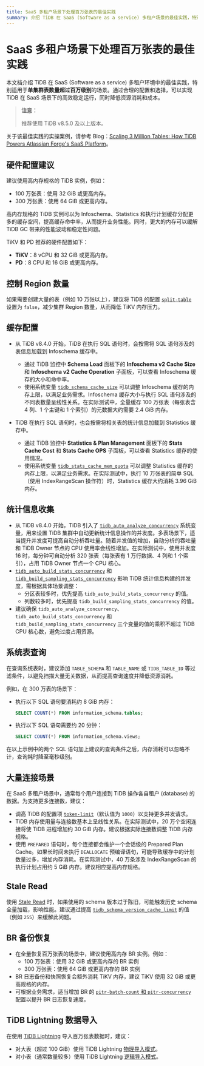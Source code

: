 ```yaml
---
title: SaaS 多租户场景下处理百万张表的最佳实践
summary: 介绍 TiDB 在 SaaS (Software as a service) 多租户场景的最佳实践，特别适用于单集群表数量超过百万级别的场景。
---
```


# SaaS 多租户场景下处理百万张表的最佳实践

本文档介绍 TiDB 在 SaaS (Software as a service) 多租户环境中的最佳实践，特别适用于**单集群表数量超过百万级别**的场景。通过合理的配置和选择，可以实现 TiDB 在 SaaS 场景下的高效稳定运行，同时降低资源消耗和成本。

> **注意：**
> 
> 推荐使用 TiDB v8.5.0 及以上版本。

关于该最佳实践的实操案例，请参考 Blog：[Scaling 3 Million Tables: How TiDB Powers Atlassian Forge's SaaS Platform](https://www.pingcap.com/blog/scaling-3-million-tables-how-tidb-powers-atlassian-forge-saas-platform/)。

## 硬件配置建议

建议使用高内存规格的 TiDB 实例，例如：

- 100 万张表：使用 32 GiB 或更高内存。
- 300 万张表：使用 64 GiB 或更高内存。

高内存规格的 TiDB 实例可以为 Infoschema、Statistics 和执行计划缓存分配更多的缓存空间，提高缓存命中率，从而提升业务性能。同时，更大的内存可以缓解 TiDB GC 带来的性能波动和稳定性问题。

TiKV 和 PD 推荐的硬件配置如下：

* **TiKV**：8 vCPU 和 32 GiB 或更高内存。
* **PD**：8 CPU 和 16 GiB 或更高内存。

## 控制 Region 数量

如果需要创建大量的表（例如 10 万张以上），建议将 TiDB 的配置 [`split-table`](/tidb-configuration-file.md#split-table) 设置为 `false`，减少集群 Region 数量，从而降低 TiKV 内存压力。

## 缓存配置

* 从 TiDB v8.4.0 开始，TiDB 在执行 SQL 语句时，会按需将 SQL 语句涉及的表信息加载到 Infoschema 缓存中。

    * 通过 TiDB 监控中 **Schema Load** 面板下的 **Infoschema v2 Cache Size** 和 **Infoschema v2 Cache Operation** 子面板，可以查看 Infoschema 缓存的大小和命中率。
    * 使用系统变量 [`tidb_schema_cache_size`](/system-variables.md#tidb_schema_cache_size-从-v800-版本开始引入) 可以调整 Infoschema 缓存的内存上限，以满足业务需求。Infoschema 缓存大小与执行 SQL 语句涉及的不同表数量呈线性关系。在实际测试中，全量缓存 100 万张表（每张表含 4 列、1 个主键和 1 个索引）的元数据大约需要 2.4 GiB 内存。

* TiDB 在执行 SQL 语句时，也会按需将相关表的统计信息加载到 Statistics 缓存中。

    * 通过 TiDB 监控中 **Statistics & Plan Management** 面板下的 **Stats Cache Cost** 和 **Stats Cache OPS** 子面板，可以查看 Statistics 缓存的使用情况。
    * 使用系统变量 [`tidb_stats_cache_mem_quota`](/system-variables.md#tidb_stats_cache_mem_quota-从-v610-版本开始引入) 可以调整 Statistics 缓存的内存上限，以满足业务需求。在实际测试中，执行 10 万张表的简单 SQL（使用 IndexRangeScan 操作符）时，Statistics 缓存大约消耗 3.96 GiB 内存。

## 统计信息收集

* 从 TiDB v8.4.0 开始，TiDB 引入了 [`tidb_auto_analyze_concurrency`](/system-variables.md#tidb_auto_analyze_concurrency-从-v840-版本开始引入) 系统变量，用来设置 TiDB 集群中自动更新统计信息操作的并发度。多表场景下，适当提升并发度可提高自动分析吞吐量。随着并发值的增加，自动分析的吞吐量和 TiDB Owner 节点的 CPU 使用率会线性增加。在实际测试中，使用并发度 16 时，每分钟可自动分析 320 张表（每张表有 1 万行数据、4 列和 1 个索引），占用 TiDB Owner 节点一个 CPU 核心。
* [`tidb_auto_build_stats_concurrency`](/system-variables.md#tidb_auto_build_stats_concurrency-从-v650-版本开始引入) 和 [`tidb_build_sampling_stats_concurrency`](/system-variables.md#tidb_build_sampling_stats_concurrency-从-v750-版本开始引入) 影响 TiDB 统计信息构建的并发度，需根据具体场景调整：
    - 分区表较多时，优先提高 `tidb_auto_build_stats_concurrency` 的值。
    - 列数较多时，优先提高 `tidb_build_sampling_stats_concurrency` 的值。
* 建议确保 `tidb_auto_analyze_concurrency`、`tidb_auto_build_stats_concurrency` 和 `tidb_build_sampling_stats_concurrency` 三个变量的值的乘积不超过 TiDB CPU 核心数，避免过度占用资源。

## 系统表查询

在查询系统表时，建议添加 `TABLE_SCHEMA` 和 `TABLE_NAME` 或 `TIDB_TABLE_ID` 等过滤条件，以避免扫描大量无关数据，从而提高查询速度并降低资源消耗。

例如，在 300 万表的场景下：

- 执行以下 SQL 语句要消耗约 8 GiB 内存：

    ```sql
    SELECT COUNT(*) FROM information_schema.tables;
    ```

- 执行以下 SQL 语句需要约 20 分钟：

    ```sql
    SELECT COUNT(*) FROM information_schema.views;
    ```

在以上示例中的两个 SQL 语句加上建议的查询条件之后，内存消耗可以忽略不计，查询耗时降至毫秒级别。

## 大量连接场景

在 SaaS 多租户场景中，通常每个用户连接到 TiDB 操作各自租户 (database) 的数据。为支持更多连接数，建议：

* 调高 TiDB 的配置项 [`token-limit`](/tidb-configuration-file.md#token-limit)（默认值为 `1000`）以支持更多并发请求。
* TiDB 内存使用量与连接数基本上呈线性关系。在实际测试中，20 万个空闲连接将使 TiDB 进程增加约 30 GiB 内存。建议根据实际连接数调整 TiDB 内存规格。
* 使用 `PREPARED` 语句时，每个连接都会维护一个会话级的 Prepared Plan Cache。如果长时间未执行 `DEALLOCATE` 预编译语句，可能导致缓存中的计划数量过多，增加内存消耗。在实际测试中，40 万条涉及 IndexRangeScan 的执行计划占用约 5 GiB 内存。建议相应提高内存规格。

## Stale Read

使用 [Stale Read](/stale-read.md) 时，如果使用的 schema 版本过于陈旧，可能触发历史 schema 全量加载，影响性能。建议通过提高 [`tidb_schema_version_cache_limit`](/system-variables.md#tidb_schema_version_cache_limit-从-v740-版本开始引入) 的值（例如 `255`）来缓解此问题。

## BR 备份恢复

* 在全量恢复百万张表的场景中，建议使用高内存 BR 实例。例如：
    - 100 万张表：使用 32 GiB 或更高内存的 BR 实例
    - 300 万张表：使用 64 GiB 或更高内存的 BR 实例
* BR 日志备份和快照恢复会额外消耗 TiKV 内存，建议 TiKV 使用 32 GiB 或更高规格的内存。
* 可根据业务需求，适当增加 BR 的 [`pitr-batch-count` 和 `pitr-concurrency`](/br/use-br-command-line-tool.md#常用选项) 配置以提升 BR 日志恢复速度。

## TiDB Lightning 数据导入

在使用 [TiDB Lightning](/tidb-lightning/tidb-lightning-overview.md) 导入百万张表数据时，建议：

- 对大表（超过 100 GiB）使用 TiDB Lightning [物理导入模式](/tidb-lightning/tidb-lightning-physical-import-mode.md)。
- 对小表（通常数量较多）使用 TiDB Lightning [逻辑导入模式](/tidb-lightning/tidb-lightning-logical-import-mode.md)。
